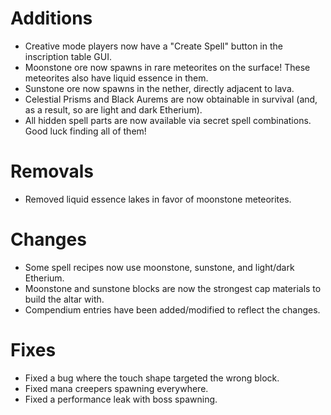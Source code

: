 # Additions

- Creative mode players now have a "Create Spell" button in the inscription table GUI.
- Moonstone ore now spawns in rare meteorites on the surface! These meteorites also have liquid essence in them.
- Sunstone ore now spawns in the nether, directly adjacent to lava.
- Celestial Prisms and Black Aurems are now obtainable in survival (and, as a result, so are light and dark Etherium).
- All hidden spell parts are now available via secret spell combinations. Good luck finding all of them!

# Removals

- Removed liquid essence lakes in favor of moonstone meteorites.

# Changes

- Some spell recipes now use moonstone, sunstone, and light/dark Etherium.
- Moonstone and sunstone blocks are now the strongest cap materials to build the altar with.
- Compendium entries have been added/modified to reflect the changes.

# Fixes

- Fixed a bug where the touch shape targeted the wrong block.
- Fixed mana creepers spawning everywhere.
- Fixed a performance leak with boss spawning.
